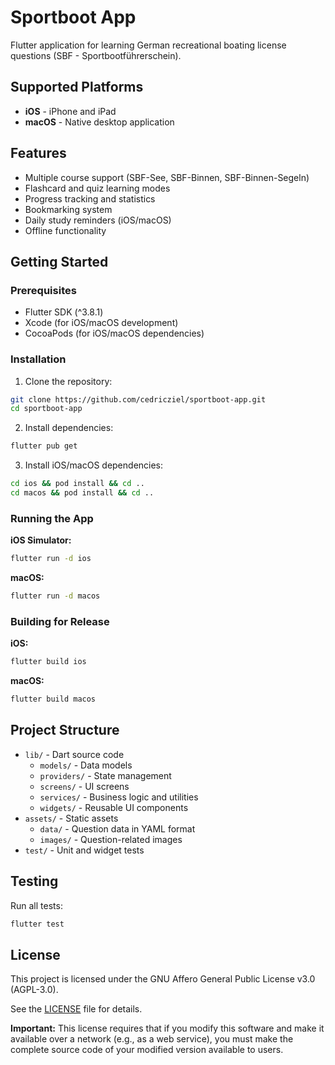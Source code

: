 # Sportboot App

Flutter application for learning German recreational boating license questions (SBF - Sportbootführerschein).

## Supported Platforms

- **iOS** - iPhone and iPad
- **macOS** - Native desktop application

## Features

- Multiple course support (SBF-See, SBF-Binnen, SBF-Binnen-Segeln)
- Flashcard and quiz learning modes
- Progress tracking and statistics
- Bookmarking system
- Daily study reminders (iOS/macOS)
- Offline functionality

## Getting Started

### Prerequisites

- Flutter SDK (^3.8.1)
- Xcode (for iOS/macOS development)
- CocoaPods (for iOS/macOS dependencies)

### Installation

1. Clone the repository:
```bash
git clone https://github.com/cedricziel/sportboot-app.git
cd sportboot-app
```

2. Install dependencies:
```bash
flutter pub get
```

3. Install iOS/macOS dependencies:
```bash
cd ios && pod install && cd ..
cd macos && pod install && cd ..
```

### Running the App

**iOS Simulator:**
```bash
flutter run -d ios
```

**macOS:**
```bash
flutter run -d macos
```

### Building for Release

**iOS:**
```bash
flutter build ios
```

**macOS:**
```bash
flutter build macos
```

## Project Structure

- `lib/` - Dart source code
  - `models/` - Data models
  - `providers/` - State management
  - `screens/` - UI screens
  - `services/` - Business logic and utilities
  - `widgets/` - Reusable UI components
- `assets/` - Static assets
  - `data/` - Question data in YAML format
  - `images/` - Question-related images
- `test/` - Unit and widget tests

## Testing

Run all tests:
```bash
flutter test
```

## License

This project is licensed under the GNU Affero General Public License v3.0 (AGPL-3.0).

See the [LICENSE](LICENSE) file for details.

**Important:** This license requires that if you modify this software and make it available over a network (e.g., as a web service), you must make the complete source code of your modified version available to users.
